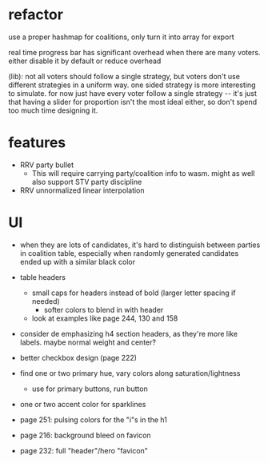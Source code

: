 # refactor

use a proper hashmap for coalitions, only turn it into array for export

real time progress bar has significant overhead when there are many voters. either disable it by default or reduce overhead

(lib): not all voters should follow a single strategy, but voters don't use different strategies in a uniform way. one sided strategy is more interesting to simulate. for now just have every voter follow a single strategy -- it's just that having a slider for proportion isn't the most ideal either, so don't spend too much time designing it.

# features

- RRV party bullet
    - This will require carrying party/coalition info to wasm. might as well also support STV party discipline
- RRV unnormalized linear interpolation

# UI
- when they are lots of candidates, it's hard to distinguish between parties in coalition table, especially when randomly generated candidates ended up with a similar black color

- table headers
    - small caps for headers instead of bold (larger letter spacing if needed)
        - softer colors to blend in with header
    - look at examples like page 244, 130 and 158

- consider de emphasizing h4 section headers, as they're more like labels. maybe normal weight and center?

- better checkbox design (page 222)

- find one or two primary hue, vary colors along saturation/lightness
    - use for primary buttons, run button
- one or two accent color for sparklines

- page 251: pulsing colors for the "i"s in the h1
- page 216: background bleed on favicon
- page 232: full "header"/hero "favicon"
